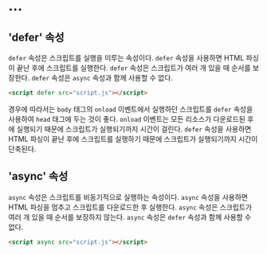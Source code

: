 # ...

## 'defer' 속성

`defer` 속성은 스크립트를 실행을 미루는 속성이다. `defer` 속성을 사용하면 HTML 파싱이 끝난 후에 스크립트를 실행한다. `defer` 속성은 스크립트가
여러 개 있을 때 순서를 보장한다. `defer` 속성은 `async` 속성과 함께 사용할 수 없다.

```html
<script defer src="script.js"></script>
```

경우에 따라서는 `body` 태그의 `onload` 이벤트에서 실행하던 스크립트를 `defer` 속성을 사용하여 `head` 태그에 두는 것이 좋다. `onload` 이벤트는
모든 리소스가 다운로드된 후에 실행되기 때문에 스크립트가 실행되기까지 시간이 걸린다. `defer` 속성을 사용하면 HTML 파싱이 끝난 후에 스크립트를 실행하기
때문에 스크립트가 실행되기까지 시간이 단축된다.

## 'async' 속성

`async` 속성은 스크립트를 비동기적으로 실행하는 속성이다. `async` 속성을 사용하면 HTML 파싱을 멈추고 스크립트를 다운로드한 후 실행한다. `async` 속성은
스크립트가 여러 개 있을 때 순서를 보장하지 않는다. `async` 속성은 `defer` 속성과 함께 사용할 수 없다.

```html
<script async src="script.js"></script>
```
